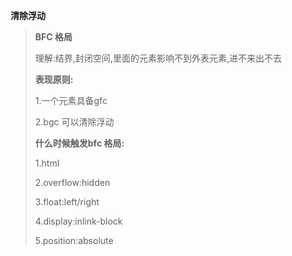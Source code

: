 **清除浮动**

> **BFC 格局**
>
> 理解:结界,封闭空间,里面的元素影响不到外表元素,进不来出不去
>
> **表现原则:**
>
> 1.一个元素具备gfc
>
> 2.bgc 可以清除浮动
>
> **什么时候触发bfc 格局:**
>
> 1.html
>
> 2.overflow:hidden
>
> 3.float:left/right
>
> 4.display:inlink-block
>
> 5.position:absolute

